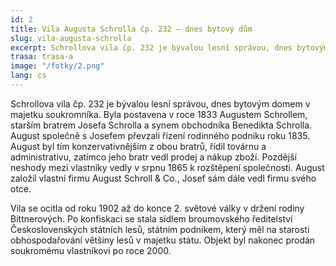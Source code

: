 ```yaml
---
id: 2
title: Vila Augusta Schrolla čp. 232 – dnes bytový dům
slug: vila-augusta-schrolla
excerpt: Schrollova vila čp. 232 je bývalou lesní správou, dnes bytovým domem v majetku soukromníka. Byla postavena v roce 1833 Augustem Schrollem, starším bratrem Josefa Schrolla a synem obchodníka Benedikta Schrolla.
trasa: trasa-a
image: "/fotky/2.png"
lang: cs
---
```


Schrollova vila čp. 232 je bývalou lesní správou, dnes bytovým domem v majetku soukromníka. Byla postavena v roce 1833 Augustem Schrollem, starším bratrem Josefa Schrolla a synem obchodníka Benedikta Schrolla. August společně s Josefem převzali řízení rodinného podniku roku 1835. August byl tím konzervativnějším z obou bratrů, řídil továrnu a administrativu, zatímco jeho bratr vedl prodej a nákup zboží. Pozdější neshody mezi vlastníky vedly v srpnu 1865 k rozštěpení společnosti. August založil vlastní firmu August Schroll & Co., Josef sám dále vedl firmu svého otce.

Vila se ocitla od roku 1902 až do konce 2. světové války v držení rodiny Bittnerových. Po konfiskaci se stala sídlem broumovského ředitelství Československých státních lesů, státním podnikem, který měl na starosti obhospodařování většiny lesů v majetku státu. Objekt byl nakonec prodán soukromému vlastníkovi po roce 2000.


